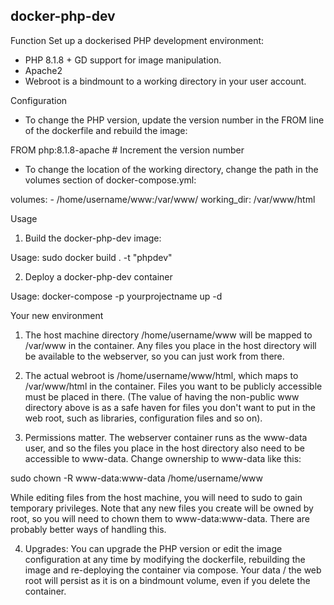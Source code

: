 ## docker-php-dev ##

Function
Set up a dockerised PHP development environment:
* PHP 8.1.8 + GD support for image manipulation.
* Apache2
* Webroot is a bindmount to a working directory in your user account.

Configuration
* To change the PHP version, update the version number in the FROM line of the dockerfile
and rebuild the image:

FROM php:8.1.8-apache # Increment the version number 

* To change the location of the working directory, change the path in the volumes
section of docker-compose.yml:

volumes:
    - /home/username/www:/var/www/
  working_dir: /var/www/html

Usage
1. Build the docker-php-dev image:

Usage: sudo docker build . -t "phpdev"

2. Deploy a docker-php-dev container

Usage: docker-compose -p yourprojectname up -d 

Your new environment

1. The host machine directory /home/username/www will be mapped to /var/www in the 
container. Any files you place in the host directory will be available to the 
webserver, so you can just work from there.

2. The actual webroot is /home/username/www/html, which maps to /var/www/html in the
container. Files you want to be publicly accessible must be placed in there. (The 
value of having the non-public www directory above is as a safe haven for files you
don't want to put in the web root, such as libraries, configuration files and so on).

3. Permissions matter. The webserver container runs as the www-data user, and so the
files you place in the host directory also need to be accessible to www-data. Change
ownership to www-data like this:

sudo chown -R www-data:www-data /home/username/www

While editing files from the host machine, you will need to sudo to gain temporary
privileges. Note that any new files you create will be owned by root, so you will
need to chown them to www-data:www-data. There are probably better ways of handling
this.

4. Upgrades: You can upgrade the PHP version or edit the image configuration at
any time by modifying the dockerfile, rebuilding the image and re-deploying the
container via compose. Your data / the web root will persist as it is on a
bindmount volume, even if you delete the container.
